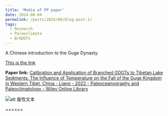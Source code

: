 ```yaml
---
title: 'Media of PP paper'
date: 2024-08-04
permalink: /posts/2024/08/blog-post-1/
tags:
  - Research
  - Paleoclimate
  - BrGDGTs
---
```

A Chinese introduction to the Guge Dynasty.

[This is the link](https://tv.cctv.com/2024/05/17/VIDEclpUs8GqYqi9UiM6EvHX240517.shtml)

**Paper link:** [Calibration and Application of Branched GDGTs to Tibetan Lake Sediments: The Influence of Temperature on the Fall of the Guge Kingdom in Western Tibet, China - Liang - 2022 - Paleoceanography and Paleoclimatology - Wiley Online Library](https://agupubs.onlinelibrary.wiley.com/doi/full/10.1029/2021PA004393)

![alt 属性文本](https://jieliangbio.github.io/jieliang.github.io/images/bio-photo.jpg)


======
